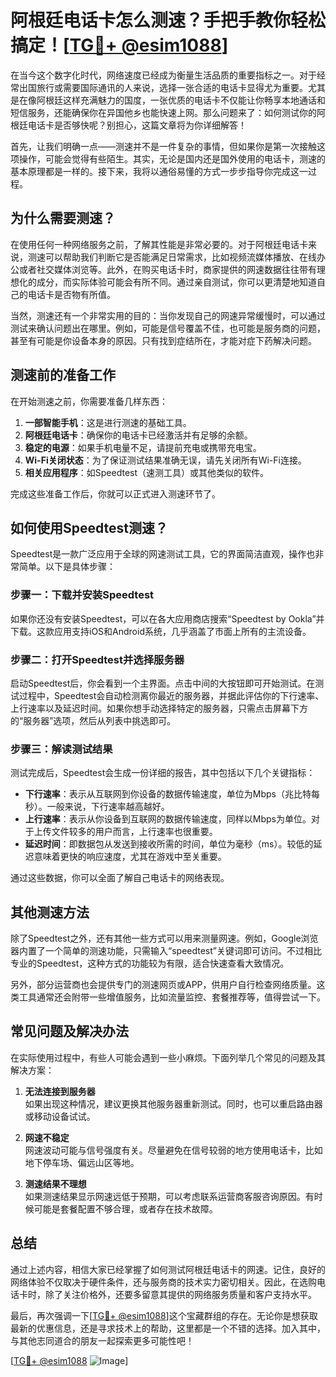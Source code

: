 # 阿根廷电话卡怎么测速？手把手教你轻松搞定！[[TG💪+ @esim1088](https://t.me/s/esim1088)]

在当今这个数字化时代，网络速度已经成为衡量生活品质的重要指标之一。对于经常出国旅行或需要国际通讯的人来说，选择一张合适的电话卡显得尤为重要。尤其是在像阿根廷这样充满魅力的国度，一张优质的电话卡不仅能让你畅享本地通话和短信服务，还能确保你在异国他乡也能快速上网。那么问题来了：如何测试你的阿根廷电话卡是否够快呢？别担心，这篇文章将为你详细解答！

首先，让我们明确一点——测速并不是一件复杂的事情，但如果你是第一次接触这项操作，可能会觉得有些陌生。其实，无论是国内还是国外使用的电话卡，测速的基本原理都是一样的。接下来，我将以通俗易懂的方式一步步指导你完成这一过程。

## 为什么需要测速？

在使用任何一种网络服务之前，了解其性能是非常必要的。对于阿根廷电话卡来说，测速可以帮助我们判断它是否能满足日常需求，比如视频流媒体播放、在线办公或者社交媒体浏览等。此外，在购买电话卡时，商家提供的网速数据往往带有理想化的成分，而实际体验可能会有所不同。通过亲自测试，你可以更清楚地知道自己的电话卡是否物有所值。

当然，测速还有一个非常实用的目的：当你发现自己的网速异常缓慢时，可以通过测试来确认问题出在哪里。例如，可能是信号覆盖不佳，也可能是服务商的问题，甚至有可能是你设备本身的原因。只有找到症结所在，才能对症下药解决问题。

## 测速前的准备工作

在开始测速之前，你需要准备几样东西：

1. **一部智能手机**：这是进行测速的基础工具。
2. **阿根廷电话卡**：确保你的电话卡已经激活并有足够的余额。
3. **稳定的电源**：如果手机电量不足，请提前充电或携带充电宝。
4. **Wi-Fi关闭状态**：为了保证测试结果准确无误，请先关闭所有Wi-Fi连接。
5. **相关应用程序**：如Speedtest（速测工具）或其他类似的软件。

完成这些准备工作后，你就可以正式进入测速环节了。

## 如何使用Speedtest测速？

Speedtest是一款广泛应用于全球的网速测试工具，它的界面简洁直观，操作也非常简单。以下是具体步骤：

### 步骤一：下载并安装Speedtest

如果你还没有安装Speedtest，可以在各大应用商店搜索“Speedtest by Ookla”并下载。这款应用支持iOS和Android系统，几乎涵盖了市面上所有的主流设备。

### 步骤二：打开Speedtest并选择服务器

启动Speedtest后，你会看到一个主界面。点击中间的大按钮即可开始测试。在测试过程中，Speedtest会自动检测离你最近的服务器，并据此评估你的下行速率、上行速率以及延迟时间。如果你想手动选择特定的服务器，只需点击屏幕下方的“服务器”选项，然后从列表中挑选即可。

### 步骤三：解读测试结果

测试完成后，Speedtest会生成一份详细的报告，其中包括以下几个关键指标：

- **下行速率**：表示从互联网到你设备的数据传输速度，单位为Mbps（兆比特每秒）。一般来说，下行速率越高越好。
- **上行速率**：表示从你设备到互联网的数据传输速度，同样以Mbps为单位。对于上传文件较多的用户而言，上行速率也很重要。
- **延迟时间**：即数据包从发送到接收所需的时间，单位为毫秒（ms）。较低的延迟意味着更快的响应速度，尤其在游戏中至关重要。

通过这些数据，你可以全面了解自己电话卡的网络表现。

## 其他测速方法

除了Speedtest之外，还有其他一些方式可以用来测量网速。例如，Google浏览器内置了一个简单的测速功能，只需输入“speedtest”关键词即可访问。不过相比专业的Speedtest，这种方式的功能较为有限，适合快速查看大致情况。

另外，部分运营商也会提供专门的测速网页或APP，供用户自行检查网络质量。这类工具通常还会附带一些增值服务，比如流量监控、套餐推荐等，值得尝试一下。

## 常见问题及解决办法

在实际使用过程中，有些人可能会遇到一些小麻烦。下面列举几个常见的问题及其解决方案：

1. **无法连接到服务器**  
   如果出现这种情况，建议更换其他服务器重新测试。同时，也可以重启路由器或移动设备试试。

2. **网速不稳定**  
   网速波动可能与信号强度有关。尽量避免在信号较弱的地方使用电话卡，比如地下停车场、偏远山区等地。

3. **测速结果不理想**  
   如果测速结果显示网速远低于预期，可以考虑联系运营商客服咨询原因。有时候可能是套餐配置不够合理，或者存在技术故障。

## 总结

通过上述内容，相信大家已经掌握了如何测试阿根廷电话卡的网速。记住，良好的网络体验不仅取决于硬件条件，还与服务商的技术实力密切相关。因此，在选购电话卡时，除了关注价格外，还要多留意其提供的网络服务质量和客户支持水平。

最后，再次强调一下[[TG💪+ @esim1088](https://t.me/s/esim1088)]这个宝藏群组的存在。无论你是想获取最新的优惠信息，还是寻求技术上的帮助，这里都是一个不错的选择。加入其中，与其他志同道合的朋友一起探索更多可能性吧！

[[TG💪+ @esim1088](https://t.me/s/esim1088) ![Image](https://i.postimg.cc/4NQfJmqS/Snipaste-2025-05-13-00-14-12.png)]